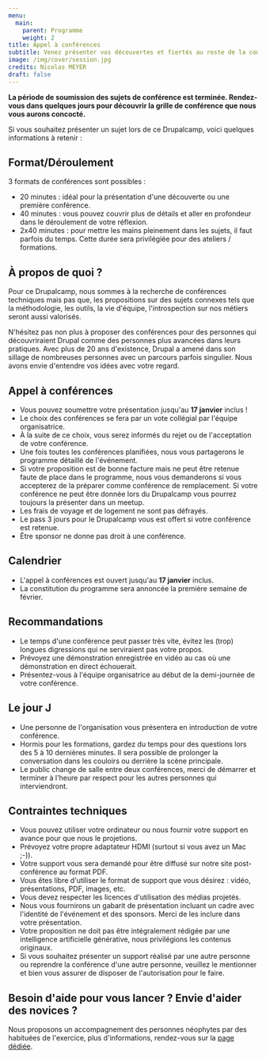 ```yaml
---
menu:
  main:
    parent: Programme
    weight: 2
title: Appel à conférences
subtitle: Venez présenter vos découvertes et fiertés au reste de la communauté
image: /img/cover/session.jpg
credits: Nicolas MEYER
draft: false
---
```

**La période de soumission des sujets de conférence est terminée. Rendez-vous dans quelques jours pour découvrir la grille de conférence que nous vous aurons concocté.**



Si vous souhaitez présenter un sujet lors de ce Drupalcamp, voici quelques informations à retenir :

## Format/Déroulement

3 formats de conférences sont possibles :

* 20 minutes : idéal pour la présentation d'une découverte ou une première conférence.
* 40 minutes : vous pouvez couvrir plus de détails et aller en profondeur dans le déroulement de votre réflexion.
* 2x40 minutes : pour mettre les mains pleinement dans les sujets, il faut parfois du temps. Cette durée sera privilégiée pour des ateliers / formations.

## À propos de quoi ?

Pour ce Drupalcamp, nous sommes à la recherche de conférences techniques mais pas que, les propositions sur des sujets connexes tels que la méthodologie, les outils, la vie d'équipe, l'introspection sur nos métiers seront aussi valorisés.

N'hésitez pas non plus à proposer des conférences pour des personnes qui découvriraient Drupal comme des personnes plus avancées dans leurs pratiques. Avec plus de 20 ans d'existence, Drupal a amené dans son sillage de nombreuses personnes avec un parcours parfois singulier. Nous avons envie d'entendre vos idées avec votre regard.

## Appel à conférences

* Vous pouvez soumettre votre présentation jusqu'au **17 janvier** inclus !
* Le choix des conférences se fera par un vote collégial par l'équipe organisatrice.
* À la suite de ce choix, vous serez informés du rejet ou de l'acceptation de votre conférence.
* Une fois toutes les conférences planifiées, nous vous partagerons le programme détaillé de l'événement.
* Si votre proposition est de bonne facture mais ne peut être retenue faute de place dans le programme, nous vous demanderons si vous accepterez de la préparer comme conférence de remplacement. Si votre conférence ne peut être donnée lors du Drupalcamp vous pourrez toujours la présenter dans un meetup.
* Les frais de voyage et de logement ne sont pas défrayés.
* Le pass 3 jours pour le Drupalcamp vous est offert si votre conférence est retenue.
* Être sponsor ne donne pas droit à une conférence.

## Calendrier

* L'appel à conférences est ouvert jusqu'au **17 janvier** inclus.
* La constitution du programme sera annoncée la première semaine de février.

## Recommandations

* Le temps d'une conférence peut passer très vite, évitez les (trop) longues digressions qui ne serviraient pas votre propos.
* Prévoyez une démonstration enregistrée en vidéo au cas où une démonstration en direct échouerait.
* Présentez-vous à l'équipe organisatrice au début de la demi-journée de votre conférence.

## Le jour J

* Une personne de l'organisation vous présentera en introduction de votre conférence.
* Hormis pour les formations, gardez du temps pour des questions lors des 5 à 10 dernières minutes. Il sera possible de prolonger la conversation dans les couloirs ou derrière la scène principale.
* Le public change de salle entre deux conférences, merci de démarrer et terminer à l'heure par respect pour les autres personnes qui interviendront.

## Contraintes techniques

* Vous pouvez utiliser votre ordinateur ou nous fournir votre support en avance pour que nous le projetions.
* Prévoyez votre propre adaptateur HDMI (surtout si vous avez un Mac ;-)).
* Votre support vous sera demandé pour être diffusé sur notre site post-conférence au format PDF.
* Vous êtes libre d'utiliser le format de support que vous désirez : vidéo, présentations, PDF, images, etc.
* Vous devez respecter les licences d'utilisation des médias projetés.
* Nous vous fournirons un gabarit de présentation incluant un cadre avec l'identité de l'événement et des sponsors. Merci de les inclure dans votre présentation.
* Votre proposition ne doit pas être intégralement rédigée par une intelligence artificielle générative, nous privilégions les contenus originaux.
* Si vous souhaitez présenter un support réalisé par une autre personne ou reprendre la conférence d'une autre personne, veuillez le mentionner et bien vous assurer de disposer de l'autorisation pour le faire.

## Besoin d'aide pour vous lancer ? Envie d'aider des novices ?

Nous proposons un accompagnement des personnes néophytes par des habituées de l'exercice, plus d'informations, rendez-vous sur la [page dédiée](/programme/accompagnement).